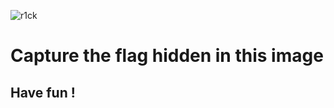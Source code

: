 ![r1ck](https://i.pinimg.com/originals/34/f4/52/34f452c173ed0cec6a78116e701d24b4.gif)

# Capture the flag hidden in this image

## Have fun !

